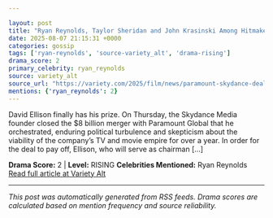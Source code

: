 ```yaml
---

layout: post
title: "Ryan Reynolds, Taylor Sheridan and John Krasinski Among Hitmakers Paramount Skydance Needs to Keep Happy""
date: 2025-08-07 21:15:31 +0000
categories: gossip
tags: ['ryan-reynolds', 'source-variety_alt', 'drama-rising']
drama_score: 2
primary_celebrity: ryan_reynolds
source: variety_alt
source_url: "https://variety.com/2025/film/news/paramount-skydance-deals-ryan-reynolds-taylor-sheridan-john-krasinski-1236481681/""
mentions: {'ryan_reynolds': 2}
---
```


David Ellison finally has his prize. On Thursday, the Skydance Media founder closed the $8 billion merger with Paramount Global that he orchestrated, enduring political turbulence and skepticism about the viability of the company’s TV and movie empire for over a year. In order for the deal to pay off, Ellison, who will serve as chairman […]

**Drama Score:** 2 | **Level:** RISING **Celebrities Mentioned:** Ryan Reynolds [Read full article at Variety Alt](https://variety.com/2025/film/news/paramount-skydance-deals-ryan-reynolds-taylor-sheridan-john-krasinski-1236481681/)

---

*This post was automatically generated from RSS feeds. Drama scores are calculated based on mention frequency and source reliability.*